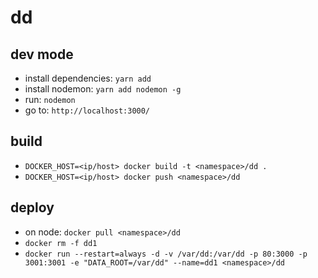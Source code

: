 # dd

## dev mode

* install dependencies: `yarn add`
* install nodemon: `yarn add nodemon -g`
* run: `nodemon`
* go to: `http://localhost:3000/`

## build

* `DOCKER_HOST=<ip/host> docker build -t <namespace>/dd .`
* `DOCKER_HOST=<ip/host> docker push <namespace>/dd`

## deploy

* on node: `docker pull <namespace>/dd`
* `docker rm -f dd1`
* `docker run --restart=always -d -v /var/dd:/var/dd -p 80:3000 -p 3001:3001 -e "DATA_ROOT=/var/dd" --name=dd1 <namespace>/dd`
